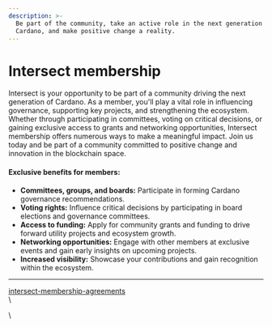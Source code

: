 ```yaml
---
description: >-
  Be part of the community, take an active role in the next generation of
  Cardano, and make positive change a reality.
---
```


# Intersect membership

Intersect is your opportunity to be part of a community driving the next generation of Cardano. As a member, you'll play a vital role in influencing governance, supporting key projects, and strengthening the ecosystem. Whether through participating in committees, voting on critical decisions, or gaining exclusive access to grants and networking opportunities, Intersect membership offers numerous ways to make a meaningful impact. Join us today and be part of a community committed to positive change and innovation in the blockchain space.

#### Exclusive benefits for members:

* **Committees, groups, and boards:** Participate in forming Cardano governance recommendations.
* **Voting rights:** Influence critical decisions by participating in board elections and governance committees.
* **Access to funding:** Apply for community grants and funding to drive forward utility projects and ecosystem growth.
* **Networking opportunities:** Engage with other members at exclusive events and gain early insights on upcoming projects.
* **Increased visibility:** Showcase your contributions and gain recognition within the ecosystem.





***

[intersect-membership-agreements](../../legal/intersect-membership-agreements/ "mention")\
\


\
